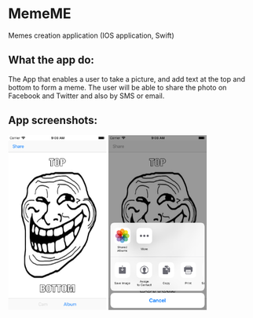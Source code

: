 # MemeME
Memes creation application (IOS application, Swift)


## What the app do:
The App that enables a user to take a picture, and add text at the top and bottom to form a meme. The user will be able to share the photo on Facebook and Twitter and also by SMS or email.

## App screenshots:
<img src = "ScreenShots/1.png" width = "200">  <img src = "ScreenShots/2.png" width = "200"> 
